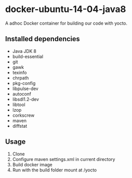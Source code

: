 # docker-ubuntu-14-04-java8

A adhoc Docker container for building our code with yocto.

## Installed dependencies
- Java JDK 8
- build-essential
- git
- gawk
- texinfo
- chrpath
- pkg-config
- libpulse-dev
- autoconf
- libsdl1.2-dev
- libtool
- lzop
- corkscrew
- maven
- diffstat

## Usage
1. Clone
2. Configure maven settings.xml in current directory
3. Build docker image
4. Run with the build folder mount at /yocto
